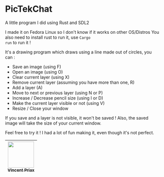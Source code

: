 # PicTekChat

A little program I did using Rust and SDL2

I made it on Fedora Linux so I don't know if it works on other OS/Distros
You also need to install rust to run it, use <code>Cargo run</code> to run it !

It's a drawing program which draws using a line made out of circles, you can :

- Save an image (using F)
- Open an image (using O)
- Clear current layer (using X)
- Remove current layer (assuming you have more than one, R)
- Add a layer (A)
- Move to next or previous layer (using N or P)
- Increase / Decrease pencil size (using I or D)
- Make the current layer visible or not (using V)
- Resize / Close your window

If you save and a layer is not visible, it won't be saved !
Also, the saved image will take the size of your current window.

Feel free to try it !
I had a lot of fun making it, even though it's not perfect.

| [<img src="https://github.com/Priax.png?size=85" width=85><br><sub>Vincent Priax</sub>](https://github.com/Priax)
| :---: |
